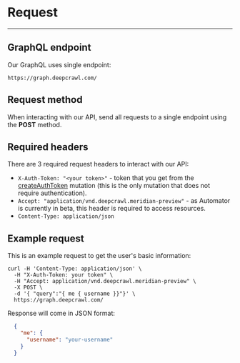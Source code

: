 # Request
---
## GraphQL endpoint

Our GraphQL uses single endpoint:
```
https://graph.deepcrawl.com/
```

## Request method

When interacting with our API, send all requests to a single endpoint using the __POST__ method.

## Required headers

There are 3 required request headers to interact with our API:

  - `X-Auth-Token: "<your token>"` - token that you get from the [createAuthToken](/authentication?id=regular-auth-token) mutation (this is the only mutation that does not require authentication).
  - `Accept: "application/vnd.deepcrawl.meridian-preview"` - as Automator is currently in beta, this header is required to access resources.
  - `Content-Type: application/json`

## Example request

This is an example request to get the user's basic information:

```
curl -H 'Content-Type: application/json' \
  -H "X-Auth-Token: your token" \
  -H "Accept: application/vnd.deepcrawl.meridian-preview" \
  -X POST \
  -d '{ "query":"{ me { username }}"}' \
  https://graph.deepcrawl.com/
```

Response will come in JSON format: 

```json
  {
    "me": {
      "username": "your-username"
    }
  }
```
